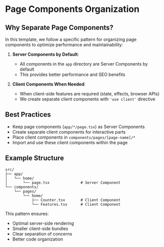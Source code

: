 # Page Components Organization

## Why Separate Page Components?

In this template, we follow a specific pattern for organizing page components to optimize performance and maintainability:

1. **Server Components by Default**:

   - All components in the `app` directory are Server Components by default
   - This provides better performance and SEO benefits

2. **Client Components When Needed**:
   - When client-side features are required (state, effects, browser APIs)
   - We create separate client components with `'use client'` directive

## Best Practices

- Keep page components (`app/*/page.tsx`) as Server Components
- Create separate client components for interactive parts
- Place client components in `components/pages/[page-name]/*`
- Import and use these client components within the page

## Example Structure

```
src/
├── app/
│   └── home/
│       └── page.tsx              # Server Component
└── components/
    └── pages/
        └── home/
            ├── Counter.tsx       # Client Component
            └── Features.tsx      # Client Component
```

This pattern ensures:

- Optimal server-side rendering
- Smaller client-side bundles
- Clear separation of concerns
- Better code organization
